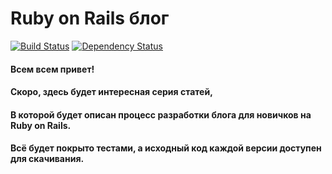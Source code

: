 Ruby on Rails блог
====

[![Build Status](https://travis-ci.org/davetoxa/davetoxa.png?branch=master)](https://travis-ci.org/davetoxa/davetoxa)
[![Dependency Status](https://gemnasium.com/davetoxa/davetoxa.png)](https://gemnasium.com/davetoxa/davetoxa)

#### Всем всем привет! 
#### Скоро, здесь будет интересная серия статей,
#### В которой будет описан процесс разработки блога для новичков на Ruby on Rails.

#### Всё будет покрыто тестами, а исходный код каждой версии доступен для скачивания.